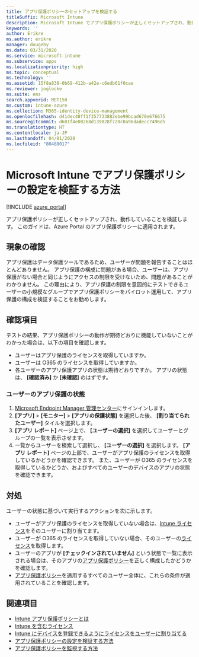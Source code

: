 ```yaml
---
title: アプリ保護ポリシーのセットアップを検証する
titleSuffix: Microsoft Intune
description: Microsoft Intune でアプリ保護ポリシーが正しくセットアップされ、動作していることをテストする方法について説明します。
keywords: ''
author: Erikre
ms.author: erikre
manager: dougeby
ms.date: 03/31/2020
ms.service: microsoft-intune
ms.subservice: apps
ms.localizationpriority: high
ms.topic: conceptual
ms.technology: ''
ms.assetid: 15f8a838-0b69-412b-a42e-c6edb61f0cae
ms.reviewer: joglocke
ms.suite: ems
search.appverid: MET150
ms.custom: intune-azure
ms.collection: M365-identity-device-management
ms.openlocfilehash: d41dec48ff1f357733882ebe99bcad670e676675
ms.sourcegitcommit: d601f4e08268d139028f720c0a96dadecc7496d5
ms.translationtype: HT
ms.contentlocale: ja-JP
ms.lasthandoff: 04/01/2020
ms.locfileid: "80488017"
---
```

# <a name="how-to-validate-your-app-protection-policy-setup-in-microsoft-intune"></a>Microsoft Intune でアプリ保護ポリシーの設定を検証する方法

[!INCLUDE [azure_portal](../includes/azure_portal.md)]

アプリ保護ポリシーが正しくセットアップされ、動作していることを検証します。 このガイドは、Azure Portal のアプリ保護ポリシーに適用されます。

## <a name="checking-for-symptoms"></a>現象の確認
アプリ保護はデータ保護ツールであるため、ユーザーが問題を報告することはほとんどありません。 アプリ保護の構成に問題がある場合、ユーザーは、アプリ保護がない場合と同じようにアクセスの制限を受けないため、問題があることがわかりません。 この理由により、アプリ保護の制限を意図的にテストできるユーザーの小規模なグループでアプリ保護ポリシーをパイロット運用して、アプリ保護の構成を検証することをお勧めします。

## <a name="what-to-check"></a>確認項目

テストの結果、アプリ保護ポリシーの動作が期待どおりに機能していないことがわかった場合は、以下の項目を確認します。

- ユーザーはアプリ保護のライセンスを取得していますか。
- ユーザーは O365 のライセンスを取得していますか。
- 各ユーザーのアプリ保護アプリの状態は期待どおりですか。 アプリの状態は、 **[確認済み]** か **[未確認]** のはずです。

### <a name="user-app-protection-status"></a>ユーザーのアプリ保護の状態
1. [Microsoft Endpoint Manager 管理センター](https://go.microsoft.com/fwlink/?linkid=2109431)にサインインします。
3. **[アプリ]**  >  **[モニター]**  >   **[アプリの保護状態]** を選択した後、 **[割り当てられたユーザー]** タイルを選択します。 
4. **[アプリ レポート]** ページ上で、 **[ユーザーの選択]** を選択してユーザーとグループの一覧を表示させます。 
5. 一覧からユーザーを検索して選択し、 **[ユーザーの選択]** を選択します。 **[アプリ レポート]** ページの上部で、ユーザーがアプリ保護のライセンスを取得しているかどうかを確認できます。 また、ユーザーが O365 のライセンスを取得しているかどうか、およびすべてのユーザーのデバイスのアプリの状態を確認できます。

## <a name="what-to-do"></a>対処
ユーザーの状態に基づいて実行するアクションを次に示します。

- ユーザーがアプリ保護のライセンスを取得していない場合は、[Intune ライセンス](../fundamentals/licenses.md)をそのユーザーに割り当てます。
- ユーザーが O365 のライセンスを取得していない場合、そのユーザーの[ライセンス](../fundamentals/licenses.md)を取得します。
- ユーザーのアプリが **[チェックインされていません]** という状態で一覧に表示される場合は、そのアプリの[アプリ保護ポリシー](app-protection-policies-validate.md)を正しく構成したかどうかを確認します。
- [アプリ保護ポリシー](app-protection-policies-monitor.md)を適用するすべてのユーザー全体に、これらの条件が適用されていることを確認します。

## <a name="see-also"></a>関連項目

- [Intune アプリ保護ポリシーとは](app-protection-policies.md)
- [Intune を含むライセンス](../fundamentals/licenses.md)
- [Intune にデバイスを登録できるようにライセンスをユーザーに割り当てる](../fundamentals/licenses-assign.md)
- [アプリ保護ポリシーの設定を検証する方法](app-protection-policies-validate.md)
- [アプリ保護ポリシーを監視する方法](app-protection-policies-monitor.md)

